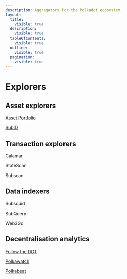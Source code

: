 ```yaml
---
description: Aggregators for the Polkadot ecosystem.
layout:
  title:
    visible: true
  description:
    visible: true
  tableOfContents:
    visible: true
  outline:
    visible: true
  pagination:
    visible: true
---
```


# Explorers

## Asset explorers

[Asset Portfolio](https://substrate-portfolio.github.io/polkadot-portfolio/)

[SubID](https://sub.id/)



## Transaction explorers

Calamar

StateScan

Subscan



## Data indexers

Subsquid

SubQuery

Web3Go



## Decentralisation analytics

[Follow the DOT](https://followthedot.live/)

[Polkawatch](https://polkawatch.app/)

[Polkabeat](https://polkabeat.org/polkabeat/)

